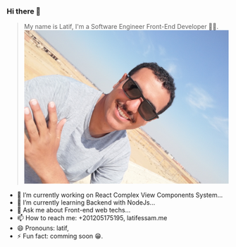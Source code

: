 ### Hi there 👋

> My name is Latif, I'm a Software Engineer Front-End Developer 🐱‍🏍.
> ![Latif Essam](https://github.com/latif-essam/latif-essam/blob/main/assets/profile.png)

- 🔭 I’m currently working on React Complex View Components System...
- 🌱 I’m currently learning Backend with NodeJs...
- 💬 Ask me about Front-end web techs...
- 📫 How to reach me: +201205175195, latifessam.me
- 😄 Pronouns: latif,
- ⚡ Fun fact: comming soon 😁.
